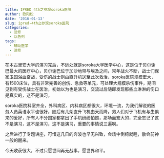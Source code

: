 ```yaml
---
title: IPRED 4th之参观soroka医院
author: 欧阳松
date: '2016-01-13'
slug: ipred-4th之参观soroka医院
categories:
  - 进修
  - 以色列
tags:
  - 辅助医学
  - 进修
---
```


在本古里安大学的演习完后，不远处就是soroka大学医学中心，这是位于贝尔谢巴最大的医疗中心，贝尔谢巴位于加沙地带与埃及之间，常年战火不断，战士们保家卫国浴血奋战，受伤的战士则由直升机送至此次救治，soroka医院规模宏大，有1500床位，具有非常完善的创伤、急救等单元，可处理大规模杀伤事件，期间见到有受伤战士在医治，初始以为也是演习，交流过后随即发现那些血淋淋的伤口是真实的，这不是演习。

soroka医院科室齐全，外科病区、内科病区都很大，环境一流，为我们解说的医务人员英语水平也很好，随后有几架直升飞机由天而降，男人们对于飞机有与生俱来的爱好，所有人不分国家都拿出了手机纷纷拍照，那场面宏大的，完全忘记了这不是演习，这不是演习，这不是演习，重要的事情说三遍啊。

之后进行了专题讲座，可惜这几日的奔波也早无兴致，会场中倒椅就睡，散会前神一般的醒来。

今天收获很大，不过只愿世间再无战事，愿世界和平。
